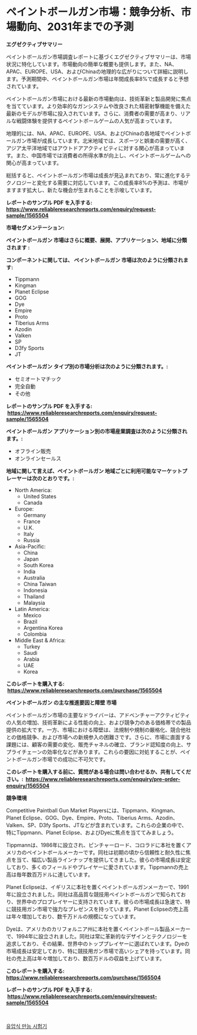 <p><h1>ペイントボールガン市場：競争分析、市場動向、2031年までの予測</h1></p><p><strong>エグゼクティブサマリー</strong></p>
<p><p>ペイントボールガン市場調査レポートに基づくエグゼクティブサマリーは、市場状況に特化しています。市場動向の簡単な概要も提供します。また、NA、APAC、EUROPE、USA、およびChinaの地理的な広がりについて詳細に説明します。予測期間中、ペイントボールガン市場は年間成長率8%で成長すると予想されています。</p><p>ペイントボールガン市場における最新の市場動向は、技術革新と製品開発に焦点を当てています。より効率的なガンシステムや改良された精密射撃機能を備えた最新のモデルが市場に投入されています。さらに、消費者の需要が高まり、リアルな戦闘体験を提供するペイントボールゲームの人気が高まっています。</p><p>地理的には、NA、APAC、EUROPE、USA、およびChinaの各地域でペイントボールガン市場が成長しています。北米地域では、スポーツと娯楽の需要が高く、アジア太平洋地域ではアウトドアアクティビティに対する関心が高まっています。また、中国市場では消費者の所得水準が向上し、ペイントボールゲームへの関心が高まっています。</p><p>総括すると、ペイントボールガン市場は成長が見込まれており、常に進化するテクノロジーと変化する需要に対応しています。この成長率8%の予測は、市場がますます拡大し、新たな機会が生まれることを示唆しています。</p></p>
<p><strong>レポートのサンプル PDF を入手する: <a href="https://www.reliableresearchreports.com/enquiry/request-sample/1565504">https://www.reliableresearchreports.com/enquiry/request-sample/1565504</a></strong></p>
<p><strong>市場セグメンテーション:</strong></p>
<p><strong> ペイントボールガン 市場はさらに概要、展開、アプリケーション、地域に分類されます :</strong></p>
<p><strong>コンポーネントに関しては、 ペイントボールガン 市場は次のように分類されます: &nbsp;</strong></p>
<p><ul><li>Tippmann</li><li>Kingman</li><li>Planet Eclipse</li><li>GOG</li><li>Dye</li><li>Empire</li><li>Proto</li><li>Tiberius Arms</li><li>Azodin</li><li>Valken</li><li>SP</li><li>D3fy Sports</li><li>JT</li></ul></p>
<p><strong> ペイントボールガン タイプ別の市場分析は次のように分類されます。:</strong></p>
<p><ul><li>セミオートマチック</li><li>完全自動</li><li>その他</li></ul></p>
<p><strong>レポートのサンプル PDF を入手する: &nbsp;<a href="https://www.reliableresearchreports.com/enquiry/request-sample/1565504">https://www.reliableresearchreports.com/enquiry/request-sample/1565504</a></strong></p>
<p><strong> ペイントボールガン アプリケーション別の市場産業調査は次のように分類されます。:</strong></p>
<p><ul><li>オフライン販売</li><li>オンラインセールス</li></ul></p>
<p><strong>地域に関して言えば、ペイントボールガン 地域ごとに利用可能なマーケットプレーヤーは次のとおりです。:</strong></p>
<p><ul>
    <li>
        North America:
        <ul>
            <li>United States</li>
            <li>Canada</li>
        </ul>
    </li>
    <li>
        Europe:
        <ul>
            <li>Germany</li>
            <li>France</li>
            <li>U.K.</li>
            <li>Italy</li>
            <li>Russia</li>
        </ul>
    </li>
    <li>
        Asia-Pacific:
        <ul>
            <li>China</li>
            <li>Japan</li>
            <li>South Korea</li>
            <li>India</li>
            <li>Australia</li>
            <li>China Taiwan</li>
            <li>Indonesia</li>
            <li>Thailand</li>
            <li>Malaysia</li>
        </ul>
    </li>
    <li>
        Latin America:
        <ul>
            <li>Mexico</li>
            <li>Brazil</li>
            <li>Argentina Korea</li>
            <li>Colombia</li>
        </ul>
    </li>
    <li>
        Middle East & Africa:
        <ul>
            <li>Turkey</li>
            <li>Saudi</li>
            <li>Arabia</li>
            <li>UAE</li>
            <li>Korea</li>
        </ul>
    </li>
    </ul></p>
<p><strong>このレポートを購入する: &nbsp;<a href="https://www.reliableresearchreports.com/purchase/1565504">https://www.reliableresearchreports.com/purchase/1565504</a></strong></p>
<p><strong>ペイントボールガン の主な推進要因と障壁 市場</strong></p>
<p><p>ペイントボールガン市場の主要なドライバーは、アドベンチャーアクティビティの人気の増加、技術革新による性能の向上、および競争力のある価格帯での製品提供の拡大です。一方、市場における障壁は、法規制や規制の厳格化、競合他社との価格競争、および市場への新規参入の困難さです。さらに、市場に直面する課題には、顧客の需要の変化、販売チャネルの確立、ブランド認知度の向上、サプライチェーンの効率化などがあります。これらの要因に対処することが、ペイントボールガン市場での成功に不可欠です。</p></p>
<p><strong>このレポートを購入する前に、質問がある場合は問い合わせるか、共有してください。:&nbsp; <a href="https://www.reliableresearchreports.com/enquiry/pre-order-enquiry/1565504">https://www.reliableresearchreports.com/enquiry/pre-order-enquiry/1565504</a></strong></p>
<p><strong>競争環境</strong></p>
<p><p>Competitive Paintball Gun Market Playersには、Tippmann、Kingman、Planet Eclipse、GOG、Dye、Empire、Proto、Tiberius Arms、Azodin、Valken、SP、D3fy Sports、JTなどが含まれています。これらの企業の中で、特にTippmann、Planet Eclipse、およびDyeに焦点を当ててみましょう。</p><p>Tippmannは、1986年に設立され、ピンチャーロード、コロラドに本社を置くアメリカのペイントボールメーカーです。同社は初期の頃から信頼性と耐久性に焦点を当て、幅広い製品ラインナップを提供してきました。彼らの市場成長は安定しており、多くのフィールドやプレイヤーに愛されています。Tippmannの売上高は毎年数百万ドルに達しています。</p><p>Planet Eclipseは、イギリスに本社を置くペイントボールガンメーカーで、1991年に設立されました。同社は高品質な競技用ペイントボールガンで知られており、世界中のプロプレイヤーに支持されています。彼らの市場成長は急速で、特に競技用ガン市場で強力なプレゼンスを持っています。Planet Eclipseの売上高は年々増加しており、数千万ドルの規模になっています。</p><p>Dyeは、アメリカのカリフォルニア州に本社を置くペイントボール製品メーカーで、1994年に設立されました。同社は常に革新的なデザインとテクノロジーを追求しており、その結果、世界中のトッププレイヤーに選ばれています。Dyeの市場成長は安定しており、特に競技用ガン市場で高いシェアを持っています。同社の売上高は年々増加しており、数百万ドルの収益を上げています。</p></p>
<p><strong>このレポートを購入する: &nbsp; <a href="https://www.reliableresearchreports.com/purchase/1565504">https://www.reliableresearchreports.com/purchase/1565504</a></strong></p>
<p><strong>レポートのサンプル PDF を入手する: &nbsp;<a href="https://www.reliableresearchreports.com/enquiry/request-sample/1565504">https://www.reliableresearchreports.com/enquiry/request-sample/1565504</a></strong><strong></strong></p>
<p>&nbsp;</p>
<p><p><a href="https://github.com/CorEmtymerich56566/Market-Research-Report-List-1/blob/main/67617265050.md">유압식 만능 시험기</a></p></p>